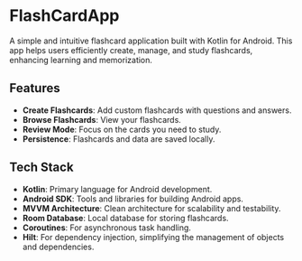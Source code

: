 # FlashCardApp

A simple and intuitive flashcard application built with Kotlin for Android. This app helps users efficiently create, manage, and study flashcards, enhancing learning and memorization.

## Features

- **Create Flashcards**: Add custom flashcards with questions and answers.
- **Browse Flashcards**: View your flashcards.
- **Review Mode**: Focus on the cards you need to study.
- **Persistence**: Flashcards and data are saved locally.

## Tech Stack

- **Kotlin**: Primary language for Android development.
- **Android SDK**: Tools and libraries for building Android apps.
- **MVVM Architecture**: Clean architecture for scalability and testability.
- **Room Database**: Local database for storing flashcards.
- **Coroutines**: For asynchronous task handling.
- **Hilt**: For dependency injection, simplifying the management of objects and dependencies.
